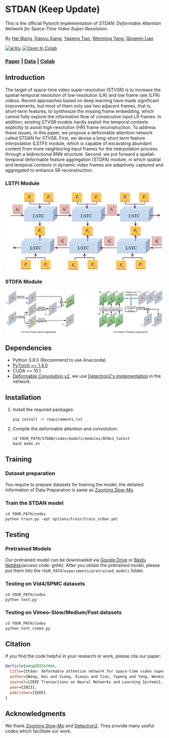 # STDAN (Keep Update)

This is the official Pytorch implementation of _STDAN: Deformable Attention Network for Space-Time Video Super-Resolution_.

By [Hai Wang](https://littlewhitesea.github.io/), [Xiaoyu Xiang](https://xiaoyux1ang.github.io/), [Yapeng Tian](https://www.yapengtian.com/), [Wenming Yang](http://www.fiesta.tsinghua.edu.cn/pi/3/38), [Qingmin Liao](https://ieeexplore.ieee.org/author/37313219600)

[![arXiv](https://img.shields.io/badge/arXiv-2203.06841-b31b1b.svg)](https://arxiv.org/abs/2203.06841)
[![Open In Colab](https://colab.research.google.com/assets/colab-badge.svg)](https://colab.research.google.com/github/littlewhitesea/STDAN/blob/main/uploaded_STDAN.ipynb)

### [Paper](https://ieeexplore.ieee.org/document/10045744) | [Data](https://github.com/littlewhitesea/STDAN/blob/main/datasets/readme.md) | [Colab](https://colab.research.google.com/github/littlewhitesea/STDAN/blob/main/uploaded_STDAN.ipynb)

## Introduction

The target of space-time video super-resolution (STVSR) is to increase the spatial-temporal resolution of low-resolution (LR) and low frame rate (LFR) videos. Recent approaches based on deep learning have made significant improvements, but most of them only use two adjacent frames, that is, short-term features, to synthesize the missing frame embedding, which cannot fully explore the information flow of consecutive input LR frames. In addition, existing STVSR models hardly exploit the temporal contexts explicitly to assist high-resolution (HR) frame reconstruction. To address these issues, in this paper, we propose a deformable attention network called STDAN for STVSR. First, we devise a long-short term feature interpolation (LSTFI) module, which is capable of excavating abundant content from more neighboring input frames for the interpolation process through a bidirectional RNN structure. Second, we put forward a spatial-temporal deformable feature aggregation (STDFA) module, in which spatial and temporal contexts in dynamic video frames are adaptively captured and aggregated to enhance SR reconstruction.

### LSTFI Module

<div align=center>
<img src="./assets/LSTFI.png" width="500" height="250">
</div>

### STDFA Module

![STDFA](./assets/STDFA.png)


## Dependencies

- Python 3.8.0 (Recommend to use Anaconda)
- [PyTorch == 1.4.0](https://pytorch.org/get-started/previous-versions/)
- CUDA == 10.1
- [Deformable Convolution v2](https://openaccess.thecvf.com/content_CVPR_2019/papers/Zhu_Deformable_ConvNets_V2_More_Deformable_Better_Results_CVPR_2019_paper.pdf), we use [Detectron2's implementation](https://github.com/facebookresearch/detectron2/tree/main/detectron2/layers/csrc/deformable) in the network.

## Installation

1. Install the required packages:
   ```
   pip install -r requirements.txt
   ```
   
2. Compile the deformable attention and convolution:
   ```
   cd YOUR_PATH/STDAN/codes/models/modules/DCNv2_latest
   bash make.sh
   ```

## Training

### Dataset preparation

You require to prepare datasets for training the model, the detailed information of Data Preparation is same as [Zooming Slow-Mo](https://github.com/Mukosame/Zooming-Slow-Mo-CVPR-2020#Prerequisites).

### Train the STDAN model

```
cd YOUR_PATH/codes
python train.py -opt options/train/train_stdan.yml
```


## Testing

### Pretrained Models

Our pretrained model can be downloaded via [Google Drive](https://drive.google.com/file/d/1aIbbQYTL2H4F_Uxt2YDY8lxFhfwRPHG4/view?usp=sharing) or [Baidu Netdisk](https://pan.baidu.com/s/1S-N5-yujrT4ZnIGc-BFXpA)(access code: gnhk). After you obtain the pretrained model, please put them into the `YOUR_PATH/experiments/pretrained_models` folder.

### Testing on Vid4/SPMC datasets
   
   ```
   cd YOUR_PATH/codes
   python test.py
   ```

### Testing on Vimeo-Slow/Medium/Fast datasets

   ```
   cd YOUR_PATH/codes
   python test_vimeo.py
   ```


## Citation

If you find the code helpful in your research or work, please cite our paper:
```Bibtex
@article{wang2023stdan,
  title={Stdan: deformable attention network for space-time video super-resolution},
  author={Wang, Hai and Xiang, Xiaoyu and Tian, Yapeng and Yang, Wenming and Liao, Qingmin},
  journal={IEEE Transactions on Neural Networks and Learning Systems},
  year={2023},
  publisher={IEEE}
}
```
   


## Acknowledgments
We thank [Zooming Slow-Mo](https://github.com/Mukosame/Zooming-Slow-Mo-CVPR-2020) and [Detectron2](https://github.com/facebookresearch/detectron2). They provide many useful codes which facilitate our work.

